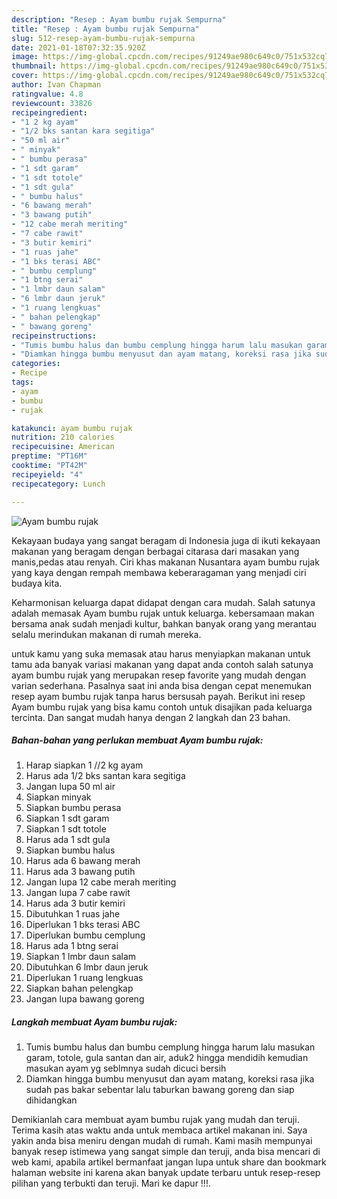 ```yaml
---
description: "Resep : Ayam bumbu rujak Sempurna"
title: "Resep : Ayam bumbu rujak Sempurna"
slug: 512-resep-ayam-bumbu-rujak-sempurna
date: 2021-01-18T07:32:35.920Z
image: https://img-global.cpcdn.com/recipes/91249ae980c649c0/751x532cq70/ayam-bumbu-rujak-foto-resep-utama.jpg
thumbnail: https://img-global.cpcdn.com/recipes/91249ae980c649c0/751x532cq70/ayam-bumbu-rujak-foto-resep-utama.jpg
cover: https://img-global.cpcdn.com/recipes/91249ae980c649c0/751x532cq70/ayam-bumbu-rujak-foto-resep-utama.jpg
author: Ivan Chapman
ratingvalue: 4.8
reviewcount: 33826
recipeingredient:
- "1 2 kg ayam"
- "1/2 bks santan kara segitiga"
- "50 ml air"
- " minyak"
- " bumbu perasa"
- "1 sdt garam"
- "1 sdt totole"
- "1 sdt gula"
- " bumbu halus"
- "6 bawang merah"
- "3 bawang putih"
- "12 cabe merah meriting"
- "7 cabe rawit"
- "3 butir kemiri"
- "1 ruas jahe"
- "1 bks terasi ABC"
- " bumbu cemplung"
- "1 btng serai"
- "1 lmbr daun salam"
- "6 lmbr daun jeruk"
- "1 ruang lengkuas"
- " bahan pelengkap"
- " bawang goreng"
recipeinstructions:
- "Tumis bumbu halus dan bumbu cemplung hingga harum lalu masukan garam, totole, gula santan dan air, aduk2 hingga mendidih kemudian masukan ayam yg seblmnya sudah dicuci bersih"
- "Diamkan hingga bumbu menyusut dan ayam matang, koreksi rasa jika sudah pas bakar sebentar lalu taburkan bawang goreng dan siap dihidangkan"
categories:
- Recipe
tags:
- ayam
- bumbu
- rujak

katakunci: ayam bumbu rujak 
nutrition: 210 calories
recipecuisine: American
preptime: "PT16M"
cooktime: "PT42M"
recipeyield: "4"
recipecategory: Lunch

---
```



![Ayam bumbu rujak](https://img-global.cpcdn.com/recipes/91249ae980c649c0/751x532cq70/ayam-bumbu-rujak-foto-resep-utama.jpg)

Kekayaan budaya yang sangat beragam di Indonesia juga di ikuti kekayaan makanan yang beragam dengan berbagai citarasa dari masakan yang manis,pedas atau renyah. Ciri khas makanan Nusantara ayam bumbu rujak yang kaya dengan rempah membawa keberaragaman yang menjadi ciri budaya kita.




Keharmonisan keluarga dapat didapat dengan cara mudah. Salah satunya adalah memasak Ayam bumbu rujak untuk keluarga. kebersamaan makan bersama anak sudah menjadi kultur, bahkan banyak orang yang merantau selalu merindukan makanan di rumah mereka.

untuk kamu yang suka memasak atau harus menyiapkan makanan untuk tamu ada banyak variasi makanan yang dapat anda contoh salah satunya ayam bumbu rujak yang merupakan resep favorite yang mudah dengan varian sederhana. Pasalnya saat ini anda bisa dengan cepat menemukan resep ayam bumbu rujak tanpa harus bersusah payah.
Berikut ini resep Ayam bumbu rujak yang bisa kamu contoh untuk disajikan pada keluarga tercinta. Dan sangat mudah hanya dengan 2 langkah dan 23 bahan.


<!--inarticleads1-->

##### Bahan-bahan yang perlukan membuat Ayam bumbu rujak:

1. Harap siapkan 1 //2 kg ayam
1. Harus ada 1/2 bks santan kara segitiga
1. Jangan lupa 50 ml air
1. Siapkan  minyak
1. Siapkan  bumbu perasa
1. Siapkan 1 sdt garam
1. Siapkan 1 sdt totole
1. Harus ada 1 sdt gula
1. Siapkan  bumbu halus
1. Harus ada 6 bawang merah
1. Harus ada 3 bawang putih
1. Jangan lupa 12 cabe merah meriting
1. Jangan lupa 7 cabe rawit
1. Harus ada 3 butir kemiri
1. Dibutuhkan 1 ruas jahe
1. Diperlukan 1 bks terasi ABC
1. Diperlukan  bumbu cemplung
1. Harus ada 1 btng serai
1. Siapkan 1 lmbr daun salam
1. Dibutuhkan 6 lmbr daun jeruk
1. Diperlukan 1 ruang lengkuas
1. Siapkan  bahan pelengkap
1. Jangan lupa  bawang goreng




<!--inarticleads2-->

##### Langkah membuat  Ayam bumbu rujak:

1. Tumis bumbu halus dan bumbu cemplung hingga harum lalu masukan garam, totole, gula santan dan air, aduk2 hingga mendidih kemudian masukan ayam yg seblmnya sudah dicuci bersih
1. Diamkan hingga bumbu menyusut dan ayam matang, koreksi rasa jika sudah pas bakar sebentar lalu taburkan bawang goreng dan siap dihidangkan




Demikianlah cara membuat ayam bumbu rujak yang mudah dan teruji. Terima kasih atas waktu anda untuk membaca artikel makanan ini. Saya yakin anda bisa meniru dengan mudah di rumah. Kami masih mempunyai banyak resep istimewa yang sangat simple dan teruji, anda bisa mencari di web kami, apabila artikel bermanfaat jangan lupa untuk share dan bookmark halaman website ini karena akan banyak update terbaru untuk resep-resep pilihan yang terbukti dan teruji. Mari ke dapur !!!. 
